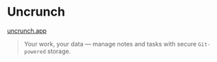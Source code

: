 # Uncrunch

[uncrunch.app](https://uncrunch.app)

> Your work, your data — manage notes and tasks with secure `Git-powered` storage.
